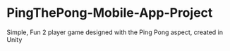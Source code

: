 # PingThePong-Mobile-App-Project
Simple, Fun 2 player game designed with the Ping Pong aspect, created in Unity
